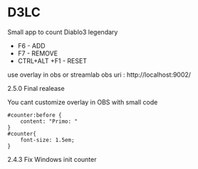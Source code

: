 # D3LC

Small app to count Diablo3 legendary

- F6 - ADD 
- F7 - REMOVE
- CTRL+ALT +F1 - RESET

use overlay in obs or streamlab obs
uri : http://localhost:9002/





2.5.0
Final realease

You cant customize overlay in OBS with small code 
```
#counter:before {
	content: "Primo: "
}
#counter{
	font-size: 1.5em;
}
```


2.4.3 
Fix Windows init counter